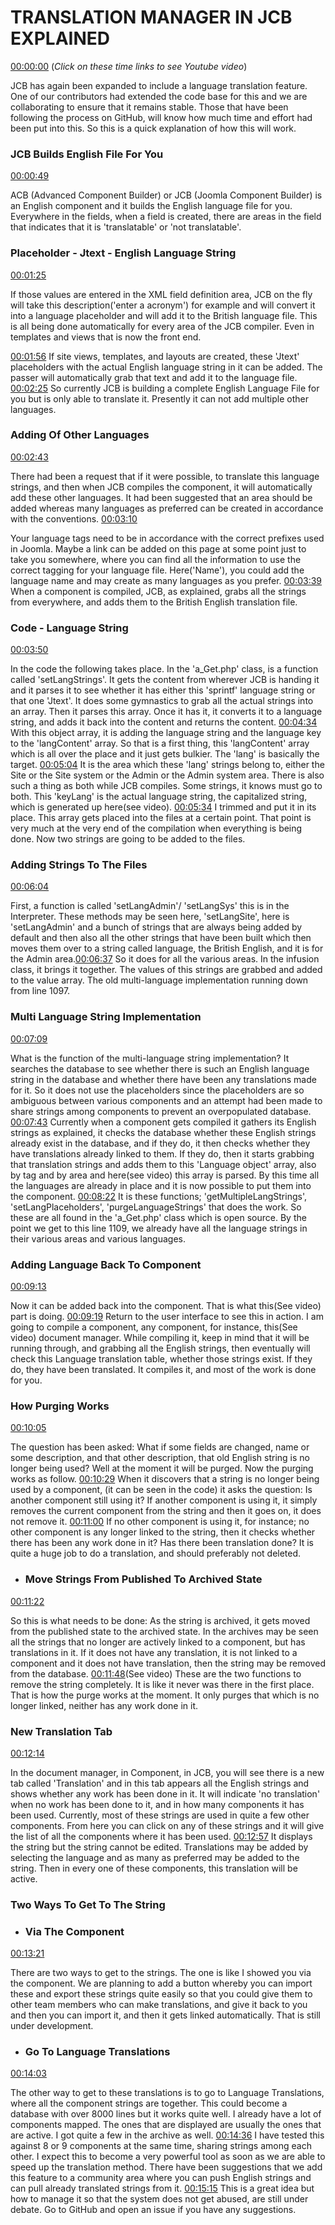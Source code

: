 # TRANSLATION MANAGER IN JCB EXPLAINED

[00:00:00](https://www.youtube.com/watch?v=zzAcVkn_cWU&list=PLQRGFI8XZ_wtGvPQZWBfDzzlERLQgpMRE&t=00h00ms)
(_Click on these time links to see Youtube video_)

JCB has again been expanded to include a language translation feature. One of our contributors had extended the code base for this and we are collaborating to ensure that it remains stable. Those that have been following the process on GitHub, will know how much time and effort had been put into this. So this is a quick explanation of how this will work. 

### JCB Builds English File For You

[00:00:49](https://www.youtube.com/watch?v=zzAcVkn_cWU&list=PLQRGFI8XZ_wtGvPQZWBfDzzlERLQgpMRE&t=00h00m49s)

ACB (Advanced Component Builder) or JCB (Joomla Component Builder) is an English component and it builds the English language file for you. Everywhere in the fields, when a field is created, there are areas in the field that indicates that it is 'translatable' or 'not translatable'. 

### Placeholder - Jtext - English Language String

[00:01:25](https://www.youtube.com/watch?v=zzAcVkn_cWU&list=PLQRGFI8XZ_wtGvPQZWBfDzzlERLQgpMRE&t=00h01m25s)

If those values are entered in the XML field definition area, JCB on the fly will take this description('enter a acronym') for example and will convert it into a language placeholder and will add it to the  British language file. This is all being done automatically for every area of the JCB compiler. Even in templates and views that is now the front end.

 [00:01:56](https://www.youtube.com/watch?v=zzAcVkn_cWU&list=PLQRGFI8XZ_wtGvPQZWBfDzzlERLQgpMRE&t=00h01m56s) If site views, templates, and layouts are created, these 'Jtext' placeholders with the actual English language string in it can be added. The passer will automatically grab that text and add it to the language file. [00:02:25](https://www.youtube.com/watch?v=zzAcVkn_cWU&list=PLQRGFI8XZ_wtGvPQZWBfDzzlERLQgpMRE&t=00h02m25s) So currently JCB is building a complete English Language File for you but is only able to translate it. Presently it can not add multiple other languages.  

### Adding Of Other Languages

[00:02:43](https://www.youtube.com/watch?v=zzAcVkn_cWU&list=PLQRGFI8XZ_wtGvPQZWBfDzzlERLQgpMRE&t=00h02m43s)
 
There had been a request that if it were possible, to translate this language strings, and then when JCB compiles the component, it will automatically add these other languages. 
 It had been suggested that an area should be added whereas many languages as preferred can be created in accordance with the conventions. [00:03:10](https://www.youtube.com/watch?v=zzAcVkn_cWU&list=PLQRGFI8XZ_wtGvPQZWBfDzzlERLQgpMRE&t=00h03m10s) 

Your language tags need to be in accordance with the correct prefixes used in Joomla. Maybe a link can be added on this page at some point just to take you somewhere, where you can find all the information to use the correct tagging for your language file. Here('Name'), you could add the language name and may create as many languages as you prefer. [00:03:39](https://www.youtube.com/watch?v=zzAcVkn_cWU&list=PLQRGFI8XZ_wtGvPQZWBfDzzlERLQgpMRE&t=00h03m39s) When a component is compiled, JCB, as explained, grabs all the strings from everywhere, and adds them to the British English translation file. 

### Code - Language String

[00:03:50](https://www.youtube.com/watch?v=zzAcVkn_cWU&list=PLQRGFI8XZ_wtGvPQZWBfDzzlERLQgpMRE&t=00h03m50s)

In the code the following takes place. In the 'a_Get.php' class, is a function called 'setLangStrings'.  It gets the content from wherever JCB is handing it and it parses it to see whether it has either this 'sprintf' language string or that one 'Jtext'. It does some gymnastics to grab all the actual strings into an array. Then it parses this array. Once it has it, it converts it to a language string, and adds it back into the content and returns the content. [00:04:34](https://www.youtube.com/watch?v=zzAcVkn_cWU&list=PLQRGFI8XZ_wtGvPQZWBfDzzlERLQgpMRE&t=00h04m34s)  With this object array, it is adding the language string and the language key to the 'langContent' array. So that is a first thing, this 'langContent' array which is all over the place and it just gets bulkier. The 'lang' is basically the target. [00:05:04](https://www.youtube.com/watch?v=zzAcVkn_cWU&list=PLQRGFI8XZ_wtGvPQZWBfDzzlERLQgpMRE&t=00h05m04s) It is the area which these 'lang' strings belong to, either the Site or the Site system or the Admin or the Admin system area. There is also such a thing as both while JCB compiles. Some strings, it knows must go to both. This 'keyLang' is the actual language string, the capitalized string, which is generated up here(see video). [00:05:34](https://www.youtube.com/watch?v=zzAcVkn_cWU&list=PLQRGFI8XZ_wtGvPQZWBfDzzlERLQgpMRE&t=00h05m34s) I trimmed and put it in its place. This array gets placed into the files at a certain point. That point is very much at the very end of the compilation when everything is being done. Now two strings are going to be added to the files. 

### Adding Strings To The Files

[00:06:04](https://www.youtube.com/watch?v=zzAcVkn_cWU&list=PLQRGFI8XZ_wtGvPQZWBfDzzlERLQgpMRE&t=00h06m04s)

First, a function is called 'setLangAdmin'/ 'setLangSys' this is in the Interpreter. These methods may be seen here, 'setLangSite', here is 'setLangAdmin' and a bunch of strings that are always being added by default and then also all the other strings that have been built which then  moves them over to a string called language, the British English, and it is for the Admin area.[00:06:37](https://www.youtube.com/watch?v=zzAcVkn_cWU&list=PLQRGFI8XZ_wtGvPQZWBfDzzlERLQgpMRE&t=00h06m37s) So it does for all the various areas. In the infusion class, it brings it together. The values of this strings are grabbed and added to the value array.  The old multi-language implementation running down from line 1097. 

### Multi Language String Implementation

[00:07:09](https://www.youtube.com/watch?v=zzAcVkn_cWU&list=PLQRGFI8XZ_wtGvPQZWBfDzzlERLQgpMRE&t=00h07m09s)

What is the function of the multi-language string implementation? It searches the database to see whether there is such an English language string in the database and whether there have been any translations made for it. So it does not use the placeholders since the placeholders are so ambiguous between various components and an attempt had been made to share strings among components to prevent an overpopulated database. [00:07:43](https://www.youtube.com/watch?v=zzAcVkn_cWU&list=PLQRGFI8XZ_wtGvPQZWBfDzzlERLQgpMRE&t=00h07m43s) Currently when a component gets compiled it gathers its English strings as explained, it checks the database whether these English strings already exist in the database, and if they do, it then checks whether they have translations already linked to them. If they do, then it starts grabbing that translation strings and adds them to this 'Language object' array, also by tag and by area and here(see video) this array is parsed. By this time all the languages are already in place and it is now possible to put them into the component. [00:08:22](https://www.youtube.com/watch?v=zzAcVkn_cWU&list=PLQRGFI8XZ_wtGvPQZWBfDzzlERLQgpMRE&t=00h08m22s) It is these functions; 'getMultipleLangStrings',  'setLangPlaceholders', 'purgeLanguageStrings' that does the work. So these are all found in the 'a_Get.php' class which is open source. By the point we get to this line 1109, we already have all the language strings in their various areas and various languages. 

### Adding Language Back To Component

[00:09:13](https://www.youtube.com/watch?v=zzAcVkn_cWU&list=PLQRGFI8XZ_wtGvPQZWBfDzzlERLQgpMRE&t=00h09m13s)

Now it can be added back into the component. That is what this(See video) part is doing. [00:09:19](https://www.youtube.com/watch?v=zzAcVkn_cWU&list=PLQRGFI8XZ_wtGvPQZWBfDzzlERLQgpMRE&t=00h09m19s) Return to the user interface to see this in action. I am going to compile a component, any component, for instance, this(See video) document manager. While compiling it, keep in mind that it will be running through, and grabbing all the English strings, then eventually will check this Language translation table, whether those strings exist. If they do, they have been translated. It compiles it, and most of the work is done for you. 

### How Purging Works

[00:10:05](https://www.youtube.com/watch?v=zzAcVkn_cWU&list=PLQRGFI8XZ_wtGvPQZWBfDzzlERLQgpMRE&t=00h10m05s)

The question has been asked: What if some fields are changed, name or some description, and that other description, that old English string is no longer being used? Well at the moment it will be purged. Now the purging works as follow. [00:10:29](https://www.youtube.com/watch?v=zzAcVkn_cWU&list=PLQRGFI8XZ_wtGvPQZWBfDzzlERLQgpMRE&t=00h10m29s) When it discovers that a string is no longer being used by a component, (it can be seen in the code) it asks the question: Is another component still using it? If another component is using it, it simply removes the current component from the string and then it goes on, it does not remove it. [00:11:00](https://www.youtube.com/watch?v=zzAcVkn_cWU&list=PLQRGFI8XZ_wtGvPQZWBfDzzlERLQgpMRE&t=00h11m00s) If no other component is using it, for instance; no other component is any longer linked to the string, then it checks whether there has been any work done in it? Has there been translation done? It is quite a huge job to do a translation, and should preferably not deleted. 

* ### Move Strings From Published To Archived State

[00:11:22](https://www.youtube.com/watch?v=zzAcVkn_cWU&list=PLQRGFI8XZ_wtGvPQZWBfDzzlERLQgpMRE&t=00h11m22s) 

So this is what needs to be done: As the string is archived, it gets moved from the published state to the archived state. In the archives may be seen all the strings that no longer are actively linked to a component, but has translations in it. If it does not have any translation, it is not linked to a component and it does not have translation, then the string may be removed from the database. [00:11:48](https://www.youtube.com/watch?v=zzAcVkn_cWU&list=PLQRGFI8XZ_wtGvPQZWBfDzzlERLQgpMRE&t=00h11m48s)(See video) These are the two functions to remove the string completely. It is like it never was there in the first place. That is how the purge works at the moment. It only purges that which is no longer linked, neither has any work done in it. 

### New Translation Tab

[00:12:14](https://www.youtube.com/watch?v=zzAcVkn_cWU&list=PLQRGFI8XZ_wtGvPQZWBfDzzlERLQgpMRE&t=00h12m14s)

In the document manager, in Component, in JCB, you will see there is a new tab called 'Translation' and in this tab appears all the English strings and shows whether any work has been done in it. It will indicate 'no translation' when no work has been done to it, and in how many components it has been used. Currently, most of these strings are used in quite a few other components. From here you can click on any of these strings and it will give the list of all the components where it has been used. [00:12:57](https://www.youtube.com/watch?v=zzAcVkn_cWU&list=PLQRGFI8XZ_wtGvPQZWBfDzzlERLQgpMRE&t=00h12m57s) It displays the string but the string cannot be edited. Translations may be added by selecting the language and as many as preferred may be added to the string. Then in every one of these components, this translation will be active. 

### Two Ways To Get To The String

* ### Via The Component

[00:13:21](https://www.youtube.com/watch?v=zzAcVkn_cWU&list=PLQRGFI8XZ_wtGvPQZWBfDzzlERLQgpMRE&t=00h13m21s)

There are two ways to get to the strings. The one is like I showed you via the component. We are planning to add a button whereby you can import these and export these strings quite easily so that you could give them to other team members who can make translations, and give it back to you and then you can import it, and then it gets linked automatically. That is still under development. 

* ### Go To Language Translations

[00:14:03](https://www.youtube.com/watch?v=zzAcVkn_cWU&list=PLQRGFI8XZ_wtGvPQZWBfDzzlERLQgpMRE&t=00h14m03s) 

The other way to get to these translations is to go to Language Translations, where all the component strings are together. This could become a database with over 8000 lines but it works quite well. I already have a lot of components mapped. The ones that are displayed are usually the ones that are active. I got quite a few in the archive as well. [00:14:36](https://www.youtube.com/watch?v=zzAcVkn_cWU&list=PLQRGFI8XZ_wtGvPQZWBfDzzlERLQgpMRE&t=00h14m36s) I have tested this against 8 or 9 components at the same time, sharing strings among each other. I expect this to become a very powerful tool as soon as we are able to speed up the translation method. There have been suggestions that we add this feature to a community area where you can push English strings and can pull already translated strings from it. [00:15:15](https://www.youtube.com/watch?v=zzAcVkn_cWU&list=PLQRGFI8XZ_wtGvPQZWBfDzzlERLQgpMRE&t=00h15m15s) This is a great idea but how to manage it so that the system does not get abused, are still under debate. Go to GitHub and open an issue if you have any suggestions.

